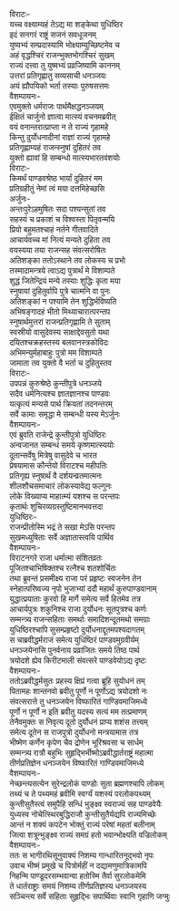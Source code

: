 विराटः-  
यच्च वक्ष्याम्यहं तेऽद्य मा शङ्केथा युधिष्ठिर  
इदं सनगरं राष्ट्रं सजनं सवधूजनम्  
युष्यभ्यं सम्प्रदास्यामि भोक्ष्याम्युच्छिष्टमेव च  
अहं वृद्धश्चिरं राजन्भुक्तभोगश्चिरं सुखम्  
राज्यं दत्त्वा तु युष्मभ्यं प्रव्रजिष्यामि काननम्  
उत्तरां प्रतिगृह्णातु सव्यसाची धनञ्जयः  
अयं ह्यौपयिको भर्ता तस्याः पुरुषसत्तमः  
वैशम्पायनः-  
एवमुक्तो धर्मराजः पार्थमैक्षद्धनञ्जयम्  
ईक्षितं चार्जुनो ज्ञात्वा मात्स्यं वचनमब्रवीत्  
वयं वनान्तरात्प्राप्ता न ते राज्यं गृहामहे  
किन्तु दुर्योधनादीनां राज्ञां राज्यं गृहामहे  
प्रतिगृह्णाम्यहं राजन्स्नुषां दुहितरं तव  
युक्तो ह्यावां हि सम्बन्धो मात्स्यभारतवंशयोः  
विराटः-  
किमर्थं पाण्डवश्रेष्ठ भार्यां दुहितरं मम  
प्रतिग्रहीतुं नेमां त्वं मया दत्तमिहेच्छसि  
अर्जुनः-  
अन्तःपुरेऽहमुषितः सदा पश्यन्सुतां तव  
सहस्यं च प्रकाशं च विश्वस्ता पितृवन्मयि  
प्रियो बहुमतश्चाहं नर्तने गीतवादिते  
आचार्यवच्च मां नित्यं मन्यते दुहिता तव  
वयस्यया तया राजन्सह संवत्सरोषितः  
अतिशङ्का ततोऽस्थाने तव लोकस्य च प्रभो  
तस्मादामन्त्रये त्वाऽद्य पुत्रार्थं मे विशाम्पते  
शुद्धं जितेन्द्रियं मन्ये तस्याः शुद्धिः कृता मया  
स्नुषायां दुहितुर्वापि पुत्रे चात्मनि वा पुनः  
अतिशङ्कां न पश्यामि तेन शुद्धिर्भविष्यति  
अभिषङ्गादहं भीतो मिथ्याचारात्परन्तप  
स्नुषार्थमुत्तरां राजन्प्रतिगृह्णामि ते सुताम्  
स्वस्रीयो वासुदेवस्य साक्षाद्देवसुतो यथा  
दयितश्चक्रहस्तस्य बलवानस्त्रकोविदः  
अभिमन्युर्महाबाहुः पुत्रो मम विशाम्पते  
जामाता तव युक्तो वै भर्ता च दुहितुस्तव  
विराटः-  
उपपन्नं कुरुश्रेष्ठे कुन्तीपुत्रे धनञ्जये  
सदैव धर्मनित्यश्च ज्ञातज्ञानश्च पाण्डवः  
यत्कृत्यं मन्यसे पार्थ क्रियतां तदनन्तरम्  
सर्वे कामाः समृद्धा मे सम्बन्धी यस्य मेऽर्जुनः  
वैशम्पायनः-  
एवं ब्रुवति राजेन्द्रे कुन्तीपुत्रो युधिष्ठिरः  
अन्वजानत सम्बन्धं समये कृष्णमात्स्ययोः  
दूतान्सर्वेषु मित्रेषु वासुदेवे च भारत  
प्रेषयामास कौन्तेयो विराटश्च महीपतिः  
प्रतिगृह्य स्नुषार्थं वै दर्शयन्व्रतमात्मनः  
शीलशौचसमाचारं लोकस्यावेद्य फल्गुनः  
लोके विख्याप्य माहात्म्यं यशश्च स परन्तपः  
कृतार्थः शुचिरव्यग्रस्तुष्टिमानभवत्तदा  
युधिष्ठिरः-  
राजन्प्रीतोस्मि भद्रं ते सखा मेऽसि परन्तप  
सुखमध्युषिताः सर्वे अज्ञातास्त्वयि पार्थिव  
वैशम्पायनः-  
विराटनगरे राजा धर्मात्मा संशितव्रतः  
पूजितश्चाभिषिक्तश्च रत्नैश्च शतशोर्चितः  
तथा ब्रुवन्तं प्रसमीक्ष्य राजा परं प्रहृष्टः स्वजनेन तेन  
स्नेहात्परिष्वज्य नृपो भुजाभ्यां ददौ महार्थं कुरुपाण्डवानाम्  
युद्धात्प्रयाताः कुरवो हि मार्गे समेत्य सर्वे हितमेव तत्र  
आचार्यपुत्रः शकुनिश्च राजा दुर्योधनः सूतपुत्रश्च कर्णः  
सम्मन्त्र्य राजन्सहिताः समर्थाः समादिशन्दूतमथो समग्राः  
युधिष्ठिरश्चापि सुसम्प्रहृष्टो दुर्योधनाद्दूतमपश्यदागतम्  
स चाब्रवीद्धर्मराजं समेत्य युधिष्ठिरं पाण्डवमुग्रवीर्यम्  
धनञ्जयेनासि पुनर्वनाय प्रव्राजितः समये तिष्ठ पार्थ  
त्रयोदशे ह्येव किरीटमाली संवत्सरे पाण्डवेयोऽद्य दृष्टः  
वैशम्पायनः-  
ततोऽब्रवीद्धर्मसुतः प्रहस्य क्षिप्रं गत्वा ब्रूहि सुयोधनं तम्  
पितामहः शान्तनवो ब्रवीतु पूर्णो न पूर्णोऽद्य त्रयोदशो नः  
संवत्सरात्ते तु धनञ्जयेन विष्फारितं गाण्डिवमाजिमध्ये  
पूर्णो न पूर्णो न इति ब्रवीतु यदस्य सत्यं मम तत्प्रमाणम्  
तेनैवमुक्तः स निवृत्य दूतो दुर्योधनं प्राप्य शशंस तत्त्वम्  
समेत्य दूतेन स राजपुत्रो दुर्योधनो मन्त्रयामास तत्र  
भीष्मेण कर्णेन कृपेण चैव द्रोणेन भूरिश्रवसा च सार्धम्  
सम्मन्त्र्य रात्रौ बहुभिः सुहृद्भिर्भीष्मोऽब्रवीद्धार्तराष्ट्रं महात्मा  
तीर्णप्रतिज्ञेन धनञ्जयेन विष्फारितं गाण्डिवमाजिमध्ये  
वैशम्पायनः-  
नेच्छन्त्यसत्येन सुरेन्द्रलोकं पाण्डोः सुता ब्रह्मणश्चापि लोकम्  
तथ्यं च ते पथ्यमहं ब्रवीमि स्वर्ग्यं यशस्यं परलोकपथ्यम्  
कुन्तीसुतैस्त्वं समुपैहि सन्धिं भुङ्क्ष्व स्वराज्यं सह पाण्डवेयैः  
युध्यस्व नोचेत्स्थिरबुद्धिराजौ कुन्तीसुतैर्यद्यपि राज्यमिच्छेः  
आन्तं न शक्यं कपटेन भोक्तुं राज्यं परेषां महतां बलीनाम्  
जित्वा शत्रून्भुङ्क्ष्व राज्यं समग्रं हतो भवान्भोक्ष्यति वज्रिलोकम्  
वैशम्पायनः-  
ततः स भागीरथिसूनुवाक्यं निशम्य गान्धारितनूद्भवो नृपः  
उवाच भीष्मं प्रमुखे च पित्रोर्महीं न दद्यामणुमात्रिकामपि  
निहन्मि पाण्डूदरसम्भवान्वा हतोस्मि तैर्वा सुरलोकमेमि  
ते धार्तराष्ट्राः समयं निशम्य तीर्णप्रतिज्ञस्य धनञ्जयस्य  
सञ्चिन्त्य सर्वे सहिताः सुहृद्भिः सपार्थिवाः स्वानि गृहाणि जग्मुः  
